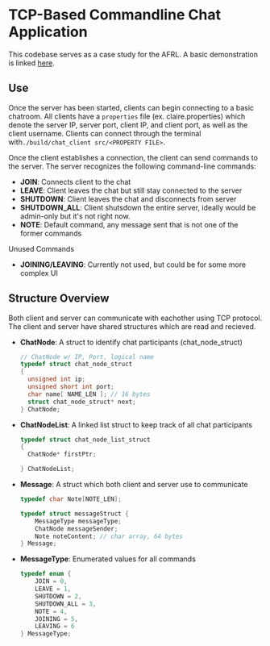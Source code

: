 # TCP-Based Commandline Chat Application
This codebase serves as a case study for the AFRL. A basic demonstration is linked [here](https://www.youtube.com/watch?v=U73MY2SoXKI).

## Use
Once the server has been started, clients can begin connecting to a basic chatroom. All clients have a `properties` file (ex. claire.properties) which denote the server IP, server port, client IP, and client port, as well as the client username. Clients can connect through the terminal with`./build/chat_client src/<PROPERTY FILE>`. 

Once the client establishes a connection, the client can send commands to the server. The server recognizes the following command-line commands:

  - **JOIN**: Connects client to the chat
  - **LEAVE**: Client leaves the chat but still stay connected to the server
  - **SHUTDOWN**: Client leaves the chat and disconnects from server
  - **SHUTDOWN_ALL**: Client shutsdown the entire server, ideally would be admin-only but it's not right now.
  - **NOTE**: Default command, any message sent that is not one of the former commands

Unused Commands
  - **JOINING/LEAVING**: Currently not used, but could be for some more complex UI

## Structure Overview
Both client and server can communicate with eachother using TCP protocol. The client and server have shared structures which are read and recieved.

  - **ChatNode**: A struct to identify chat participants (chat_node_struct)
    ```c
    // ChatNode w/ IP, Port, logical name
    typedef struct chat_node_struct
    {
      unsigned int ip;
      unsigned short int port;
      char name[ NAME_LEN ]; // 16 bytes
      struct chat_node_struct* next;
    } ChatNode;
    ```
  
  - **ChatNodeList**: A linked list struct to keep track of all chat participants
    ```c
    typedef struct chat_node_list_struct
    {
      ChatNode* firstPtr;
    
    } ChatNodeList;
    ```

  - **Message**: A struct which both client and server use to communicate
    ```c
    typedef char Note[NOTE_LEN];
    
    typedef struct messageStruct {
        MessageType messageType;
        ChatNode messageSender;
        Note noteContent; // char array, 64 bytes
    } Message;
    ```
 
  - **MessageType**: Enumerated values for all commands
    ```c
    typedef enum {
        JOIN = 0,
        LEAVE = 1,
        SHUTDOWN = 2,
        SHUTDOWN_ALL = 3,
        NOTE = 4,
        JOINING = 5,
        LEAVING = 6
    } MessageType;
    ```

